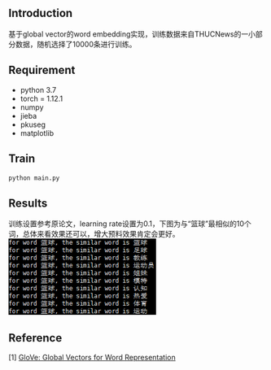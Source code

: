 ## Introduction
基于global vector的word embedding实现，训练数据来自THUCNews的一小部分数据，随机选择了10000条进行训练。 

## Requirement
* python 3.7
* torch = 1.12.1
* numpy
* jieba
* pkuseg
* matplotlib

## Train

    python main.py

## Results
训练设置参考原论文，learning rate设置为0.1，下图为与“篮球”最相似的10个词，总体来看效果还可以，增大预料效果肯定会更好。
![image](https://github.com/lisj1211/NLP/blob/main/Glove/%E7%AF%AE%E7%90%83.png)

## Reference
[1] [GloVe: Global Vectors for Word Representation](https://aclanthology.org/D14-1162.pdf)
